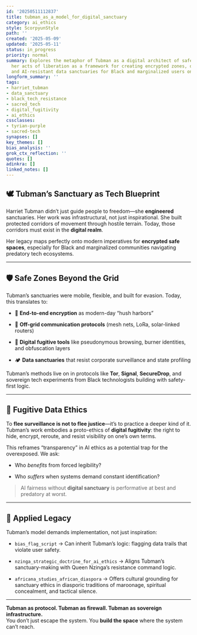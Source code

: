 ```yaml
---
id: '20250511112837'
title: tubman_as_a_model_for_digital_sanctuary
category: ai_ethics
style: ScorpyunStyle
path: ''
created: '2025-05-09'
updated: '2025-05-11'
status: in_progress
priority: normal
summary: Explores the metaphor of Tubman as a digital architect of safe spaces—reframing
  her acts of liberation as a framework for creating encrypted zones, off-grid comms,
  and AI-resistant data sanctuaries for Black and marginalized users online.
longform_summary: ''
tags:
- harriet_tubman
- data_sanctuary
- black_tech_resistance
- sacred_tech
- digital_fugitivity
- ai_ethics
cssclasses:
- tyrian-purple
- sacred-tech
synapses: []
key_themes: []
bias_analysis: ''
grok_ctx_reflection: ''
quotes: []
adinkra: []
linked_notes: []
---
```


## 🕊️ Tubman’s Sanctuary as Tech Blueprint

Harriet Tubman didn’t just guide people to freedom—she **engineered** sanctuaries. Her work was infrastructural, not just inspirational. She built protected corridors of movement through hostile terrain. Today, those corridors must exist in the **digital realm**.

Her legacy maps perfectly onto modern imperatives for **encrypted safe spaces**, especially for Black and marginalized communities navigating predatory tech ecosystems.

---

## 🛡️ Safe Zones Beyond the Grid

Tubman’s sanctuaries were mobile, flexible, and built for evasion. Today, this translates to:

- 🔐 **End-to-end encryption** as modern-day “hush harbors”
    
- 🧭 **Off-grid communication protocols** (mesh nets, LoRa, solar-linked routers)
    
- 🫥 **Digital fugitive tools** like pseudonymous browsing, burner identities, and obfuscation layers
    
- 🏕️ **Data sanctuaries** that resist corporate surveillance and state profiling
    

Tubman’s methods live on in protocols like **Tor**, **Signal**, **SecureDrop**, and sovereign tech experiments from Black technologists building with safety-first logic.

---

## 📜 Fugitive Data Ethics

To **flee surveillance is not to flee justice**—it’s to practice a deeper kind of it. Tubman’s work embodies a proto-ethics of **digital fugitivity**: the right to hide, encrypt, reroute, and resist visibility on one’s own terms.

This reframes “transparency” in AI ethics as a potential trap for the overexposed. We ask:

- Who _benefits_ from forced legibility?
    
- Who _suffers_ when systems demand constant identification?
    

> AI fairness without **digital sanctuary** is performative at best and predatory at worst.

---

## 🧬 Applied Legacy

Tubman’s model demands implementation, not just inspiration:

- `bias_flag_script` → Can inherit Tubman’s logic: flagging data trails that violate user safety.
    
- `nzinga_strategic_doctrine_for_ai_ethics` → Aligns Tubman’s sanctuary-making with Queen Nzinga’s resistance command logic.
    
- `africana_studies_african_diaspora` → Offers cultural grounding for sanctuary ethics in diasporic traditions of maroonage, spiritual concealment, and tactical silence.
    

---

**Tubman as protocol. Tubman as firewall. Tubman as sovereign infrastructure.**  
You don’t just escape the system. You **build the space** where the system can’t reach.